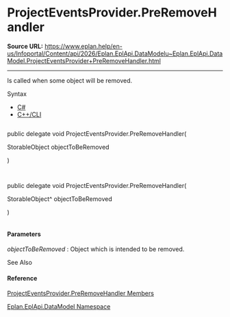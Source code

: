 # ProjectEventsProvider.PreRemoveHandler

**Source URL:** https://www.eplan.help/en-us/Infoportal/Content/api/2026/Eplan.EplApi.DataModelu~Eplan.EplApi.DataModel.ProjectEventsProvider+PreRemoveHandler.html

---

Is called when some object will be removed.

Syntax

- [C#](#i-syntax-CS)
- [C++/CLI](#i-syntax-CPP2005)

```
```
public delegate void ProjectEventsProvider.PreRemoveHandler( 
   StorableObject objectToBeRemoved
)
```
```

```
```
public delegate void ProjectEventsProvider.PreRemoveHandler( 
   StorableObject^ objectToBeRemoved
)
```
```

#### Parameters

*objectToBeRemoved*
:   Object which is intended to be removed.



See Also

#### Reference

[ProjectEventsProvider.PreRemoveHandler Members](Eplan.EplApi.DataModelu~Eplan.EplApi.DataModel.ProjectEventsProvider+PreRemoveHandler.html)
  
[Eplan.EplApi.DataModel Namespace](Eplan.EplApi.DataModelu~Eplan.EplApi.DataModel_namespace.html)